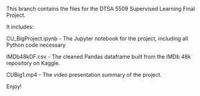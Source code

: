 This branch contains the files for the DTSA 5509 Supervised Learning Final Project.

It includes:

CU_BigProject.ipynb - The Jupyter notebook for the project, including all Python code necessary

IMDb48kDF.csv - The cleaned Pandas dataframe built from the IMDb 48k repository on Kaggle.

CUBig1.mp4 - The video presentation summary of the project.

Enjoy!
